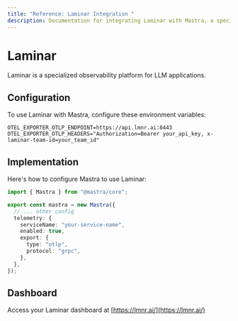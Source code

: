 ```yaml
---
title: "Reference: Laminar Integration "
description: Documentation for integrating Laminar with Mastra, a specialized observability platform for LLM applications.
---
```


# Laminar

Laminar is a specialized observability platform for LLM applications.

## Configuration

To use Laminar with Mastra, configure these environment variables:

```env
OTEL_EXPORTER_OTLP_ENDPOINT=https://api.lmnr.ai:8443
OTEL_EXPORTER_OTLP_HEADERS="Authorization=Bearer your_api_key, x-laminar-team-id=your_team_id"
```

## Implementation

Here's how to configure Mastra to use Laminar:

```typescript
import { Mastra } from "@mastra/core";

export const mastra = new Mastra({
  // ... other config
  telemetry: {
    serviceName: "your-service-name",
    enabled: true,
    export: {
      type: "otlp",
      protocol: "grpc",
    },
  },
});
```

## Dashboard

Access your Laminar dashboard at [https://lmnr.ai/](https://lmnr.ai/)
